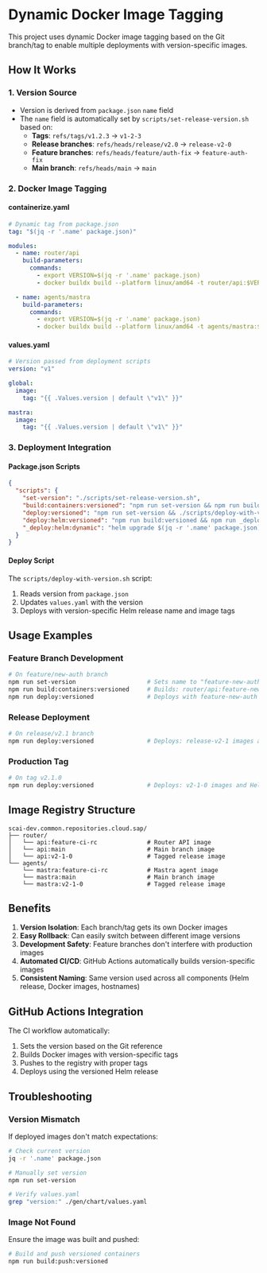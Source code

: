 # Dynamic Docker Image Tagging

This project uses dynamic Docker image tagging based on the Git branch/tag to enable multiple deployments with version-specific images.

## How It Works

### 1. **Version Source**
- Version is derived from `package.json` `name` field
- The `name` field is automatically set by `scripts/set-release-version.sh` based on:
  - **Tags**: `refs/tags/v1.2.3` → `v1-2-3`
  - **Release branches**: `refs/heads/release/v2.0` → `release-v2-0`
  - **Feature branches**: `refs/heads/feature/auth-fix` → `feature-auth-fix`
  - **Main branch**: `refs/heads/main` → `main`

### 2. **Docker Image Tagging**

#### **containerize.yaml**
```yaml
# Dynamic tag from package.json
tag: "$(jq -r '.name' package.json)"

modules:
  - name: router/api
    build-parameters:
      commands:
        - export VERSION=$(jq -r '.name' package.json)
        - docker buildx build --platform linux/amd64 -t router/api:$VERSION -f Dockerfile . --load

  - name: agents/mastra
    build-parameters:
      commands:
        - export VERSION=$(jq -r '.name' package.json)
        - docker buildx build --platform linux/amd64 -t agents/mastra:$VERSION -f app/mastra/Dockerfile --target dev . --load
```

#### **values.yaml**
```yaml
# Version passed from deployment scripts
version: "v1"

global:
  image:
    tag: "{{ .Values.version | default \"v1\" }}"

mastra:
  image:
    tag: "{{ .Values.version | default \"v1\" }}"
```

### 3. **Deployment Integration**

#### **Package.json Scripts**
```json
{
  "scripts": {
    "set-version": "./scripts/set-release-version.sh",
    "build:containers:versioned": "npm run set-version && npm run build:containers",
    "deploy:versioned": "npm run set-version && ./scripts/deploy-with-version.sh",
    "deploy:helm:versioned": "npm run build:versioned && npm run _deploy:helm:dynamic",
    "_deploy:helm:dynamic": "helm upgrade $(jq -r '.name' package.json) ./gen/chart --install --create-namespace --set version=$(jq -r '.name' package.json)"
  }
}
```

#### **Deploy Script**
The `scripts/deploy-with-version.sh` script:
1. Reads version from `package.json`
2. Updates `values.yaml` with the version
3. Deploys with version-specific Helm release name and image tags

## Usage Examples

### **Feature Branch Development**
```bash
# On feature/new-auth branch
npm run set-version                    # Sets name to "feature-new-auth"
npm run build:containers:versioned     # Builds: router/api:feature-new-auth, agents/mastra:feature-new-auth
npm run deploy:versioned               # Deploys with feature-new-auth images
```

### **Release Deployment**
```bash
# On release/v2.1 branch
npm run deploy:versioned               # Deploys: release-v2-1 images and Helm release
```

### **Production Tag**
```bash
# On tag v2.1.0
npm run deploy:versioned               # Deploys: v2-1-0 images and Helm release
```

## Image Registry Structure

```
scai-dev.common.repositories.cloud.sap/
├── router/
│   └── api:feature-ci-rc              # Router API image
│   └── api:main                       # Main branch image
│   └── api:v2-1-0                     # Tagged release image
└── agents/
    └── mastra:feature-ci-rc           # Mastra agent image
    └── mastra:main                    # Main branch image
    └── mastra:v2-1-0                  # Tagged release image
```

## Benefits

1. **Version Isolation**: Each branch/tag gets its own Docker images
2. **Easy Rollback**: Can easily switch between different image versions
3. **Development Safety**: Feature branches don't interfere with production images
4. **Automated CI/CD**: GitHub Actions automatically builds version-specific images
5. **Consistent Naming**: Same version used across all components (Helm release, Docker images, hostnames)

## GitHub Actions Integration

The CI workflow automatically:
1. Sets the version based on the Git reference
2. Builds Docker images with version-specific tags
3. Pushes to the registry with proper tags
4. Deploys using the versioned Helm release

## Troubleshooting

### **Version Mismatch**
If deployed images don't match expectations:
```bash
# Check current version
jq -r '.name' package.json

# Manually set version
npm run set-version

# Verify values.yaml
grep "version:" ./gen/chart/values.yaml
```

### **Image Not Found**
Ensure the image was built and pushed:
```bash
# Build and push versioned containers
npm run build:push:versioned
```
